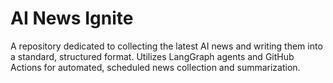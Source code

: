 # AI News Ignite

A repository dedicated to collecting the latest AI news and writing them into a standard, structured format. Utilizes LangGraph agents and GitHub Actions for automated, scheduled news collection and summarization.
